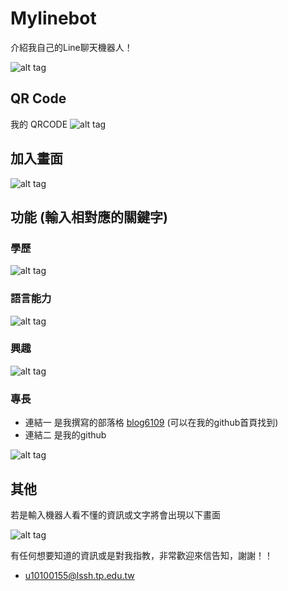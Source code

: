 # Mylinebot
介紹我自己的Line聊天機器人！

![alt tag](https://i.imgur.com/1LjeCOTl.jpg)

## QR Code
我的 QRCODE
![alt tag](https://imgur.com/6kA82Io.jpg)

## 加入畫面
![alt tag](https://i.imgur.com/nAnfEnjl.jpg)

## 功能 (輸入相對應的關鍵字)
### 學歷

![alt tag](https://i.imgur.com/RjdYyxdl.jpg)

### 語言能力

![alt tag](https://i.imgur.com/UOENusHl.jpg)

### 興趣

![alt tag](https://i.imgur.com/0gFsVpsl.jpg)

### 專長

* 連結一 是我撰寫的部落格 [blog6109](https://blog6109.herokuapp.com/) (可以在我的github首頁找到)
* 連結二 是我的github

![alt tag](https://i.imgur.com/SjsyXzUl.jpg)

## 其他

若是輸入機器人看不懂的資訊或文字將會出現以下畫面

![alt tag](https://i.imgur.com/wFvcdICl.jpg)

有任何想要知道的資訊或是對我指教，非常歡迎來信告知，謝謝！！
* u10100155@lssh.tp.edu.tw
